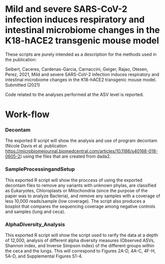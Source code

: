 # Mild and severe SARS-CoV-2 infection induces respiratory and intestinal microbiome changes in the K18-hACE2 transgenic mouse model

These scripts are purely intended as a description for the methods used in the publication:

Seibert, Caceres, Cardenas-Garcia, Carnaccini, Geiger, Rajao, Otesen, Perez, 2021, Mild and severe SARS-CoV-2 infection induces respiratory and intestinal microbiome changes in the K18-hACE2 transgenic mouse model. Submitted (2021)

Code related to the analyses performed at the ASV level is reported.

# Work-flow 

### Decontam 

The exported R script will show the analysis and use of program decontam (Nicole Davis et al. publication https://microbiomejournal.biomedcentral.com/articles/10.1186/s40168-018-0605-2) using the files that are created from dada2. 

### SampleProcessingandSetup

This exported R script will show the proccess of using the exported decontam files to remove any variants with unknown phylas, are classified as Eukaryotes, Chloroplasts or Mitochondria (since the purpose of the paper was to analyze Bacteria), and remove any samples with a coverage of less 10,000 reads/sample (low coverage). The script also produces a boxplot that compares the sequencing coverage among negative controls and samples (lung and ceca). 

### AlphaDiversity_Analysis

This exported R script will show the script used to rarify the data at a depth of 12,000, analysis of different alpha diversity measures (Observed ASVs, Shannon index, and Inverse Simpson index) of the different groups within the ceca and the lungs. This will correspond to Figures 2A-D, 4A-C, 4F-H, 5A-D, and Supplemental Figures S1-4.
